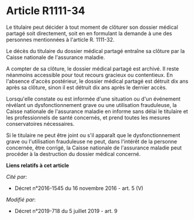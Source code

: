 # Article R1111-34

Le titulaire peut décider à tout moment de clôturer son dossier médical partagé soit directement, soit en en formulant la
demande à une des personnes mentionnées à l'article R. 1111-32.

Le décès du titulaire du dossier médical partagé entraîne sa clôture par la Caisse nationale de l'assurance maladie.

A compter de sa clôture, le dossier médical partagé est archivé. Il reste néanmoins accessible pour tout recours gracieux ou
contentieux. En l'absence d'accès postérieur, le dossier médical partagé est détruit dix ans après sa clôture, sinon il est
détruit dix ans après le dernier accès.

Lorsqu'elle constate ou est informée d'une situation ou d'un événement révélant un dysfonctionnement grave ou une utilisation
frauduleuse, la Caisse nationale de l'assurance maladie en informe sans délai le titulaire et les professionnels de santé
concernés, et prend toutes les mesures conservatoires nécessaires.

Si le titulaire ne peut être joint ou s'il apparaît que le dysfonctionnement grave ou l'utilisation frauduleuse ne peut, dans
l'intérêt de la personne concernée, être corrigé, la Caisse nationale de l'assurance maladie peut procéder à la destruction
du dossier médical concerné.

**Liens relatifs à cet article**

_Cité par_:

  - Décret n°2016-1545 du 16 novembre 2016 - art. 5 (V)

_Modifié par_:

  - Décret n°2019-718 du 5 juillet 2019 - art. 9
